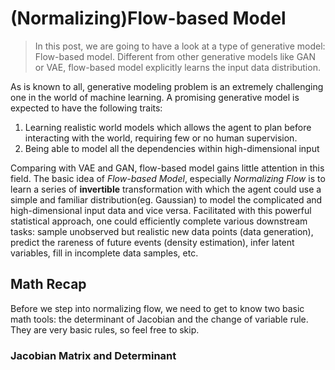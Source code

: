 # (Normalizing)Flow-based Model

> In this post, we are going to have a look at a type of generative model: Flow-based model. Different from other generative models like GAN or VAE, flow-based model explicitly learns the input data distribution.



As is known to all, generative modeling problem is an extremely challenging one in the world of machine learning. A promising generative model is expected to have the following traits:

1. Learning realistic world models which allows the agent to plan before interacting with the world, requiring few or no human supervision.
2. Being able to model all the dependencies within high-dimensional input

Comparing with VAE and GAN, flow-based model gains little attention in this field. The basic idea of *Flow-based Model*, especially *Normalizing Flow* is to learn a series of **invertible** transformation with which the agent could use a simple and familiar distribution(eg. Gaussian) to model the complicated and high-dimensional input data and vice versa. Facilitated with this powerful statistical approach, one could efficiently complete various downstream tasks: sample unobserved but realistic new data points (data generation), predict the rareness of future events (density estimation), infer latent variables, fill in incomplete data samples, etc.



## Math Recap

Before we  step into normalizing flow, we need to get to know two basic math tools: the determinant of Jacobian and the change of variable rule. They are very basic rules, so feel free to skip.

### Jacobian Matrix and Determinant





